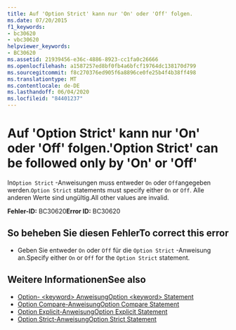 ```yaml
---
title: Auf 'Option Strict' kann nur 'On' oder 'Off' folgen.
ms.date: 07/20/2015
f1_keywords:
- bc30620
- vbc30620
helpviewer_keywords:
- BC30620
ms.assetid: 21939456-e36c-4886-8923-cc1fa0c26666
ms.openlocfilehash: a1587257ed8bf0fb4a6bfcf19764dc138170d799
ms.sourcegitcommit: f8c270376ed905f6a8896ce0fe25b4f4b38ff498
ms.translationtype: MT
ms.contentlocale: de-DE
ms.lasthandoff: 06/04/2020
ms.locfileid: "84401237"
---
```

# <a name="option-strict-can-be-followed-only-by-on-or-off"></a><span data-ttu-id="b48f8-102">Auf 'Option Strict' kann nur 'On' oder 'Off' folgen.</span><span class="sxs-lookup"><span data-stu-id="b48f8-102">'Option Strict' can be followed only by 'On' or 'Off'</span></span>
<span data-ttu-id="b48f8-103">In`Option Strict` -Anweisungen muss entweder `On` oder `Off`angegeben werden.</span><span class="sxs-lookup"><span data-stu-id="b48f8-103">`Option Strict` statements must specify either `On` or `Off`.</span></span> <span data-ttu-id="b48f8-104">Alle anderen Werte sind ungültig.</span><span class="sxs-lookup"><span data-stu-id="b48f8-104">All other values are invalid.</span></span>  
  
 <span data-ttu-id="b48f8-105">**Fehler-ID:** BC30620</span><span class="sxs-lookup"><span data-stu-id="b48f8-105">**Error ID:** BC30620</span></span>  
  
## <a name="to-correct-this-error"></a><span data-ttu-id="b48f8-106">So beheben Sie diesen Fehler</span><span class="sxs-lookup"><span data-stu-id="b48f8-106">To correct this error</span></span>  
  
- <span data-ttu-id="b48f8-107">Geben Sie entweder `On` oder `Off` für die `Option Strict` -Anweisung an.</span><span class="sxs-lookup"><span data-stu-id="b48f8-107">Specify either `On` or `Off` for the `Option Strict` statement.</span></span>  
  
## <a name="see-also"></a><span data-ttu-id="b48f8-108">Weitere Informationen</span><span class="sxs-lookup"><span data-stu-id="b48f8-108">See also</span></span>

- [<span data-ttu-id="b48f8-109">Option- \<keyword> Anweisung</span><span class="sxs-lookup"><span data-stu-id="b48f8-109">Option \<keyword> Statement</span></span>](../language-reference/statements/option-keyword-statement.md)
- [<span data-ttu-id="b48f8-110">Option Compare-Anweisung</span><span class="sxs-lookup"><span data-stu-id="b48f8-110">Option Compare Statement</span></span>](../language-reference/statements/option-compare-statement.md)
- [<span data-ttu-id="b48f8-111">Option Explicit-Anweisung</span><span class="sxs-lookup"><span data-stu-id="b48f8-111">Option Explicit Statement</span></span>](../language-reference/statements/option-explicit-statement.md)
- [<span data-ttu-id="b48f8-112">Option Strict-Anweisung</span><span class="sxs-lookup"><span data-stu-id="b48f8-112">Option Strict Statement</span></span>](../language-reference/statements/option-strict-statement.md)
